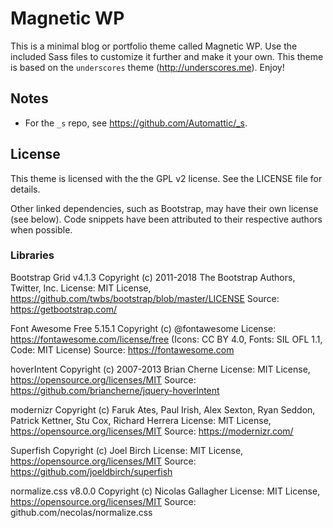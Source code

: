 Magnetic WP
============

This is a minimal blog or portfolio theme called Magnetic WP. Use the included Sass files to customize it further and make it your own. This theme is based on the `underscores` theme (http://underscores.me). Enjoy!

Notes
-----
* For the `_s` repo, see https://github.com/Automattic/_s.

License
-------
This theme is licensed with the the GPL v2 license. See the LICENSE file for details. 

Other linked dependencies, such as Bootstrap, may have their own license (see below). Code snippets have been attributed to their respective authors when possible.  

### Libraries

Bootstrap Grid v4.1.3
Copyright (c) 2011-2018 The Bootstrap Authors, Twitter, Inc.
License: MIT License, https://github.com/twbs/bootstrap/blob/master/LICENSE
Source: https://getbootstrap.com/

Font Awesome Free 5.15.1
Copyright (c) @fontawesome
License: https://fontawesome.com/license/free (Icons: CC BY 4.0, Fonts: SIL OFL 1.1, Code: MIT License)
Source: https://fontawesome.com

hoverIntent
Copyright (c) 2007-2013 Brian Cherne
License: MIT License, https://opensource.org/licenses/MIT
Source: https://github.com/briancherne/jquery-hoverIntent

modernizr
Copyright (c) Faruk Ates, Paul Irish, Alex Sexton, Ryan Seddon, Patrick Kettner, Stu Cox, Richard Herrera
License: MIT License, https://opensource.org/licenses/MIT
Source: https://modernizr.com/

Superfish
Copyright (c) Joel Birch
License: MIT License, https://opensource.org/licenses/MIT
Source: https://github.com/joeldbirch/superfish

normalize.css v8.0.0
Copyright (c) Nicolas Gallagher
License: MIT License, https://opensource.org/licenses/MIT
Source: github.com/necolas/normalize.css
